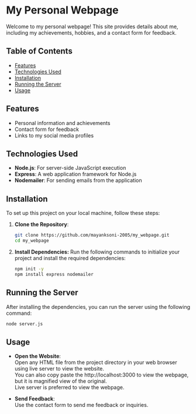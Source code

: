 # My Personal Webpage

Welcome to my personal webpage! This site provides details about me, including my achievements, hobbies, and a contact form for feedback. 

## Table of Contents

- [Features](#features)
- [Technologies Used](#technologies-used)
- [Installation](#installation)
- [Running the Server](#running-the-server)
- [Usage](#usage)

## Features

- Personal information and achievements
- Contact form for feedback
- Links to my social media profiles

## Technologies Used

- **Node.js**: For server-side JavaScript execution
- **Express**: A web application framework for Node.js
- **Nodemailer**: For sending emails from the application

## Installation

To set up this project on your local machine, follow these steps:

1. **Clone the Repository**:
   ```bash
   git clone https://github.com/mayanksoni-2005/my_webpage.git
   cd my_webpage

2. **Install Dependencies:**
   Run the following commands to initialize your project and install the required dependencies:
   ```bash
   npm init -y
   npm install express nodemailer

## Running the Server
  After installing the dependencies, you can run the server using the following command:
  ```bash
  node server.js
```

## Usage

- **Open the Website**: \
  Open any HTML file from the project directory in your web browser using live server to view the website.\
  You can also copy paste the http://localhost:3000 to view the webpage, but it is magnified view of the original.\
  Live server is preferred to view the webpage.
  
- **Send Feedback**: \
  Use the contact form to send me feedback or inquiries.









